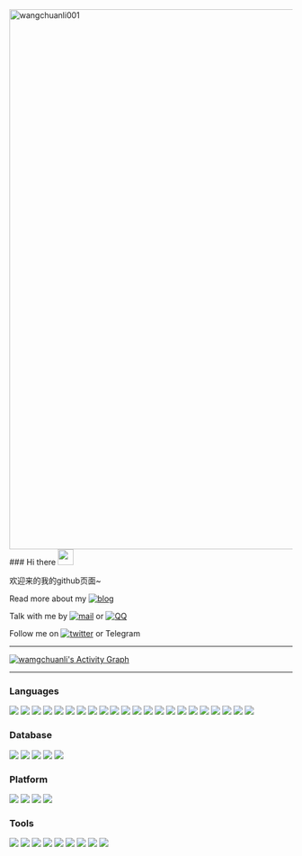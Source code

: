 
<div>
<a href="https://github.com/wangchuanli001">
  <img style="width:100vw;" src="https://cdn.jsdelivr.net/gh/wangchuanli001/cdn/sources/20200603151246_srxkn.gif" alt="wangchuanli001"/>
  </a>
</div>
### Hi there <img src="https://media.giphy.com/media/hvRJCLFzcasrR4ia7z/giphy.gif" width="28">

欢迎来的我的github页面~

Read more about my [![blog](https://img.shields.io/badge/-Blog-21759B?style=flat-square&logo=wordpress&logoColor=white)](https://wangchuanli001.github.io/)

Talk with me by [![mail](https://img.shields.io/badge/-Email-D14836?style=flat-square&logo=gmail&logoColor=white)](email://wangchaunli_@hotmail.com) or [![QQ](https://img.shields.io/badge/QQ-faaf08?style=flat-square&logo=tencent-qq&logoColor=000000)](http://wpa.qq.com/msgrd?v=3&uin=978252321&site=qq&menu=yes)

Follow me on [![twitter](https://img.shields.io/badge/-Twitter-1DA1F2?style=flat-square&logo=twitter&logoColor=white)](https://twitter.com/iwangchaunli)  or Telegram

----
<!-- <div style="height:300px;">
   <div style="float:left;">
    <a href="https://github.com/wangchuanli001">
    <img  src="https://github-readme-stats.vercel.app/api/top-langs/?username=anuraghazra&hide=html,css&layout=compact&locale=en"/>
    </a>
  </div> 
  <div style="float:right;">
    <a href="https://github.com/wangchuanli001">
    <img  src="https://github-readme-stats.vercel.app/api?username=wangchuanli001&count_private=true&show_icons=true&theme=&locale=en"/>
    </a>
  </div>
</div> -->

<a href="https://github.com/ashutosh00710/github-readme-activity-graph"><img alt="wamgchuanli's Activity Graph" src="https://denvercoder1-activity-graph.herokuapp.com/graph/?username=wangchuanli001&bg_color=1F222E&color=F8D866&line=F85D7F&point=FFFFFF&hide_border=true" /></a>

---
### Languages
[![](https://img.shields.io/badge/-HTML5-E34F26?&logo=html5&logoColor=white)](https://html.spec.whatwg.org/)
[![](https://img.shields.io/badge/-CSS3-1572B6?&logo=css3&logoColor=white)](https://www.w3.org/Style/CSS/)
[![](https://img.shields.io/badge/Bootstrap-7952B3.svg?logo=bootstrap&logoColor=white)]()
[![](https://img.shields.io/badge/-JAVASCRIPT-ead41c?&logo=javascript&logoColor=black)](https://developer.mozilla.org/en-US/docs/Web/JavaScript)
[![](https://img.shields.io/badge/-Node.js-43853d?&logo=node.js&logoColor=ffffff)](https://nodejs.org/)
[![](https://img.shields.io/badge/Bash-121011.svg?logo=gnu-bash&logoColor=white)]()
[![](https://custom-icon-badges.herokuapp.com/badge/C-03599C.svg?logo=c-in-hexagon&logoColor=white)]()
[![](https://custom-icon-badges.herokuapp.com/badge/C++-9C033A.svg?logo=cpp2&logoColor=white)]()
[![](https://custom-icon-badges.herokuapp.com/badge/C%23-68217A.svg?logo=cs2&logoColor=white)]()
[![](https://img.shields.io/badge/CSS-1572B6.svg?logo=css3&logoColor=white)]()
[![](https://img.shields.io/badge/HTML-E34F26.svg?logo=html5&logoColor=white)]()
[![](https://img.shields.io/badge/Java-007396.svg?logo=java&logoColor=white)]()
[![](https://img.shields.io/badge/JavaScript-F7DF1E.svg?logo=javascript&logoColor=black)]()
[![](https://img.shields.io/badge/Markdown-000000.svg?logo=markdown&logoColor=white)]()
[![](https://img.shields.io/badge/Node.js-43853D.svg?logo=node.js&logoColor=white)]()
[![](https://img.shields.io/badge/PHP-777BB4.svg?logo=php&logoColor=white)]()
[![](https://img.shields.io/badge/Python-14354C.svg?logo=python&logoColor=white)]()
[![](https://img.shields.io/badge/R-276DC3.svg?logo=r&logoColor=white)]()
[![](https://img.shields.io/badge/Scratch-4D97FF.svg?logo=scratch&logoColor=white)]()
[![](https://custom-icon-badges.herokuapp.com/badge/SQL-025E8C.svg?logo=database&logoColor=white)]()
[![](https://img.shields.io/badge/SVG%2BXML-e0982c.svg?logo=svg&logoColor=white)]()
[![](https://img.shields.io/badge/TensorFlow-FF6F00.svg?logo=TensorFlow&logoColor=white)]()
### Database
[![](https://img.shields.io/badge/MongoDB-4ea94b.svg?logo=mongodb&logoColor=white)]()
[![](https://img.shields.io/badge/MySQL-00f.svg?logo=mysql&logoColor=white)]()
[![](https://img.shields.io/badge/Oracle-F00000.svg?logo=oracle&logoColor=white)]()
[![](https://img.shields.io/badge/PostgreSQL-316192.svg?logo=postgresql&logoColor=white)]()
[![](https://img.shields.io/badge/SQLite-07405e.svg?logo=sqlite&logoColor=white)]()
### Platform 
[![](https://img.shields.io/badge/Arch%20Linux-1793D1.svg?logo=arch-linux&logoColor=white)]()
[![](https://img.shields.io/badge/Windows-10-2376bc?style=flat-square&logo=windows&logoColor=ffffff)](https://www.microsoft.com/windows/get-windows-10)
[![](https://img.shields.io/badge/Wordpress-21759B?logo=wordpress&logoColor=white)]()
[![](https://img.shields.io/badge/Android-3DDC84?logo=android&logoColor=white)]()
### Tools
[![](https://img.shields.io/badge/Visual%20Studio%20Code-0078d7.svg?logo=visual-studio-code&logoColor=white)]()
[![](https://img.shields.io/badge/Android%20Studio-008678.svg?logo=android-studio&logoColor=white)]()
[![](https://img.shields.io/badge/-NPM-cb3837?&logo=npm&logoColor=white)](https://npmjs.com/)
[![](https://img.shields.io/badge/-Git-f05032?&logo=git&logoColor=white)](https://git-scm.com/)
[![](https://img.shields.io/badge/GitHub%20Pages-327FC7.svg?logo=github&logoColor=white)]()
[![](https://img.shields.io/badge/Adobe-FF0000.svg?logo=adobe&logoColor=white)]()
[![](https://img.shields.io/badge/-OBS%20Studio-302E31?logo=obs-studio&logoColor=white)]()
[![](https://img.shields.io/badge/Postman-FF6C37?logo=postman&logoColor=white)]()
[![](https://img.shields.io/badge/-Stack%20Overflow-FE7A16?logo=stack-overflow&logoColor=white)]()

